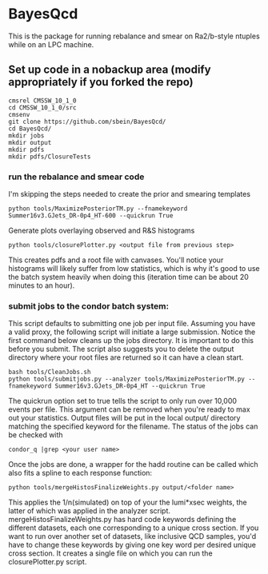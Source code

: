 # BayesQcd

This is the package for running rebalance and smear on Ra2/b-style ntuples while on an LPC machine. 
## Set up code in a nobackup area (modify appropriately if you forked the repo)

```
cmsrel CMSSW_10_1_0
cd CMSSW_10_1_0/src
cmsenv
git clone https://github.com/sbein/BayesQcd/
cd BayesQcd/
mkdir jobs
mkdir output
mkdir pdfs
mkdir pdfs/ClosureTests
```

### run the rebalance and smear code
I'm skipping the steps needed to create the prior and smearing templates

```
python tools/MaximizePosteriorTM.py --fnamekeyword Summer16v3.GJets_DR-0p4_HT-600 --quickrun True
```

Generate plots overlaying observed and R&S histograms

```
python tools/closurePlotter.py <output file from previous step>
```

This creates pdfs and a root file with canvases. You'll notice your histograms will likely suffer from low statistics, which is why it's good to use the batch system heavily when doing this (iteration time can be about 20 minutes to an hour). 


### submit jobs to the condor batch system:

This script defaults to submitting one job per input file. Assuming you have a valid proxy, the following script will initiate a large submission. Notice the first command below cleans up the jobs directory. It is important to do this before you submit. The script also suggests you to delete the output directory where your root files are returned so it can have a clean start. 

```
bash tools/CleanJobs.sh
python tools/submitjobs.py --analyzer tools/MaximizePosteriorTM.py --fnamekeyword Summer16v3.GJets_DR-0p4_HT --quickrun True
```
The quickrun option set to true tells the script to only run over 10,000 events per file. This argument can be removed when you're ready to max out your statistics. Output files will be put in the local output/<keyword> directory matching the specified keyword for the filename. The status of the jobs can be checked with

```
condor_q |grep <your user name>
```

Once the jobs are done, a wrapper for the hadd routine can be called which also fits a spline to each response function:
```
python tools/mergeHistosFinalizeWeights.py output/<folder name>
```

This applies the 1/n(simulated) on top of your the lumi*xsec weights, the latter of which was applied in the analyzer script. mergeHistosFinalizeWeights.py has hard code keywords defining the different datasets, each one corresponding to a unique cross section. If you want to run over another set of datasets, like inclusive QCD samples, you'd have to change these keywords by giving one key word per desired unique cross section. It creates a single file on which you can run the closurePlotter.py script. 
